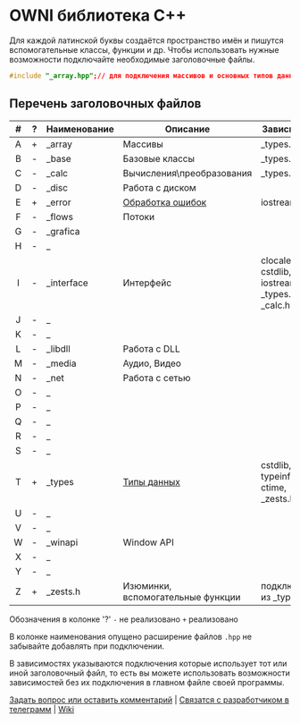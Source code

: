 # OWNI библиотека С++
Для каждой латинской буквы создаётся пространство имён и пишутся вспомогательные классы, функции и др.
Чтобы использовать нужные возможности подключайте необходимые заголовочные файлы.

```C++
#include "_array.hpp";// для подключения массивов и основных типов данных
```
## Перечень заголовочных файлов
|#|?|Наименование|Описание|Зависимости|
|:-:|:-:|--|--|--|
|A|+|\_array|Массивы|\_types.hpp|
|B|-|\_base|Базовые классы|\_types.hpp|
|C|-|\_calc|Вычисления\преобразования|\_types.hpp|
|D|-|\_disc|Работа с диском||
|E|+|\_error|[Обработка ошибок](https://github.com/arbnet/CppLibrary/wiki/Обработка-ошибок "посмотреть описание обработки ошибок")|iostream|
|F|-|\_flows|Потоки||
|G|-|\_grafica|||
|H|-|\_|||
|I|-|\_interface|Интерфейс|clocale, cstdlib, iostream, \_types.hpp, \_calc.hpp|
|J|-|\_|||
|K|-|\_|||
|L|-|\_libdll|Работа с DLL||
|M|-|\_media|Аудио, Видео||
|N|-|\_net|Работа с сетью||
|O|-|\_|||
|P|-|\_|||
|Q|-|\_|||
|R|-|\_|||
|S|-|\_|||
|T|+|\_types|[Типы данных](https://github.com/arbnet/CppLibrary/wiki/Типы-данных "посмотреть описание типов данных")|cstdlib, typeinfo, сtime, \_zests.hpp|
|U|-|\_|||
|V|-|\_|||
|W|-|\_winapi|Window API||
|X|-|\_|||
|Y|-|\_|||
|Z|+|\_zests.h|Изюминки, вспомогательные функции|подключается из \_types.hpp|

Обозначения в колонке '?' `-` не реализовано `+` реализовано

В колонке наименования опущено расширение файлов `.hpp` не забывайте добавлять при подключении.

В зависимостях указываются подключения которые использует тот или иной заголовочный файл, то есть вы можете использовать возможности зависимостей без их подключения в главном файле своей программы.

[Задать вопрос или оставить комментарий](https://github.com/arbnet/CppLibrary/discussions/1 "Обсуждение библиотеки OWNI C++") | [Связатся с разработчиком в телеграмм](https://t.me/+a818R23zeb9jYjYy "Телеграмм канал") | [Wiki](https://github.com/arbnet/CppLibrary/wiki "Wiki")

